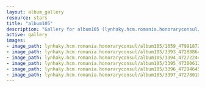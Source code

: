 ```yaml
---
layout: album_gallery
resource: stars
title: "album105"
description: "Gallery for album105 (lynhaky.hcm.romania.honoraryconsul/album105)"
active: gallery
images:
- image_path: lynhaky.hcm.romania.honoraryconsul/album105/1659_479918720_1165737724910186_6027429528794454205_n.jpg
- image_path: lynhaky.hcm.romania.honoraryconsul/album105/3393_472888647_1140698534080772_8951153675546713130_n.jpg
- image_path: lynhaky.hcm.romania.honoraryconsul/album105/3394_472722447_1140698604080765_8167550864911631762_n.jpg
- image_path: lynhaky.hcm.romania.honoraryconsul/album105/3395_473006120_1140698610747431_8318124733738955184_n.jpg
- image_path: lynhaky.hcm.romania.honoraryconsul/album105/3396_472946457_1140698544080771_6465208705013416212_n.jpg
- image_path: lynhaky.hcm.romania.honoraryconsul/album105/3397_472780108_1140698600747432_7707911016514696832_n.jpg
---
```

